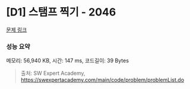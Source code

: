 # [D1] 스탬프 찍기 - 2046 

[문제 링크](https://swexpertacademy.com/main/code/problem/problemDetail.do?contestProbId=AV5QKdT6AyYDFAUq) 

### 성능 요약

메모리: 56,940 KB, 시간: 147 ms, 코드길이: 39 Bytes



> 출처: SW Expert Academy, https://swexpertacademy.com/main/code/problem/problemList.do